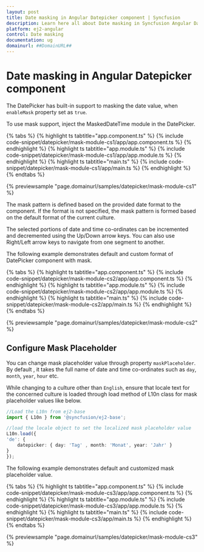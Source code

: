 ```yaml
---
layout: post
title: Date masking in Angular Datepicker component | Syncfusion
description: Learn here all about Date masking in Syncfusion Angular Datepicker component of Syncfusion Essential JS 2 and more.
platform: ej2-angular
control: Date masking 
documentation: ug
domainurl: ##DomainURL##
---
```


# Date masking in Angular Datepicker component

The DatePicker has built-in support to masking the date value, when `enableMask` property set as `true`.

To use mask support, inject the MaskedDateTime module in the DatePicker.

{% tabs %}
{% highlight ts tabtitle="app.component.ts" %}
{% include code-snippet/datepicker/mask-module-cs1/app/app.component.ts %}
{% endhighlight %}
{% highlight ts tabtitle="app.module.ts" %}
{% include code-snippet/datepicker/mask-module-cs1/app/app.module.ts %}
{% endhighlight %}
{% highlight ts tabtitle="main.ts" %}
{% include code-snippet/datepicker/mask-module-cs1/app/main.ts %}
{% endhighlight %}
{% endtabs %}
  
{% previewsample "page.domainurl/samples/datepicker/mask-module-cs1" %}

The mask pattern is defined based on the provided date format to the component. If the format is not specified, the mask pattern is formed based on the default format of the current culture.

The selected portions of date and time co-ordinates  can  be incremented and decremented using the Up/Down arrow keys. You can also use Right/Left arrow keys to navigate from one segment to another.

The following example demonstrates default and custom format of DatePicker component with mask.

{% tabs %}
{% highlight ts tabtitle="app.component.ts" %}
{% include code-snippet/datepicker/mask-module-cs2/app/app.component.ts %}
{% endhighlight %}
{% highlight ts tabtitle="app.module.ts" %}
{% include code-snippet/datepicker/mask-module-cs2/app/app.module.ts %}
{% endhighlight %}
{% highlight ts tabtitle="main.ts" %}
{% include code-snippet/datepicker/mask-module-cs2/app/main.ts %}
{% endhighlight %}
{% endtabs %}
  
{% previewsample "page.domainurl/samples/datepicker/mask-module-cs2" %}

## Configure Mask Placeholder

You can change mask placeholder value through property `maskPlaceholder`. By default , it takes the full name of date and time co-ordinates such as `day`, `month`, `year`, `hour` etc.

While changing to a culture other than `English`, ensure that locale text for the concerned culture is loaded through load method of L10n class for mask placeholder values like below.

```typescript
//Load the L10n from ej2-base
import { L10n } from '@syncfusion/ej2-base';

//load the locale object to set the localized mask placeholder value
L10n.load({
'de': {
    datepicker: { day: 'Tag' , month: 'Monat', year: 'Jahr' }
}
});

```

The following example demonstrates default and customized mask placeholder value.

{% tabs %}
{% highlight ts tabtitle="app.component.ts" %}
{% include code-snippet/datepicker/mask-module-cs3/app/app.component.ts %}
{% endhighlight %}
{% highlight ts tabtitle="app.module.ts" %}
{% include code-snippet/datepicker/mask-module-cs3/app/app.module.ts %}
{% endhighlight %}
{% highlight ts tabtitle="main.ts" %}
{% include code-snippet/datepicker/mask-module-cs3/app/main.ts %}
{% endhighlight %}
{% endtabs %}
  
{% previewsample "page.domainurl/samples/datepicker/mask-module-cs3" %}
